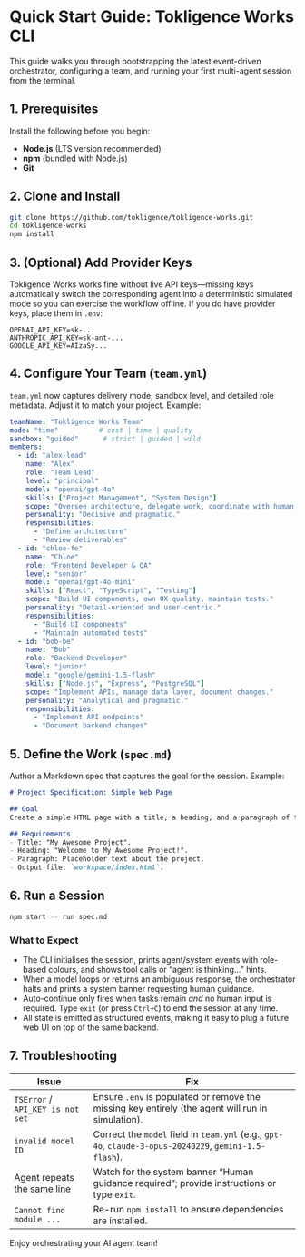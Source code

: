 # Quick Start Guide: Tokligence Works CLI

This guide walks you through bootstrapping the latest event-driven orchestrator, configuring a team, and running your first multi-agent session from the terminal.

## 1. Prerequisites

Install the following before you begin:

- **Node.js** (LTS version recommended)
- **npm** (bundled with Node.js)
- **Git**

## 2. Clone and Install

```bash
git clone https://github.com/tokligence/tokligence-works.git
cd tokligence-works
npm install
```

## 3. (Optional) Add Provider Keys

Tokligence Works works fine without live API keys—missing keys automatically switch the corresponding agent into a deterministic simulated mode so you can exercise the workflow offline. If you do have provider keys, place them in `.env`:

```dotenv
OPENAI_API_KEY=sk-...
ANTHROPIC_API_KEY=sk-ant-...
GOOGLE_API_KEY=AIzaSy...
```

## 4. Configure Your Team (`team.yml`)

`team.yml` now captures delivery mode, sandbox level, and detailed role metadata. Adjust it to match your project. Example:

```yaml
teamName: "Tokligence Works Team"
mode: "time"          # cost | time | quality
sandbox: "guided"      # strict | guided | wild
members:
  - id: "alex-lead"
    name: "Alex"
    role: "Team Lead"
    level: "principal"
    model: "openai/gpt-4o"
    skills: ["Project Management", "System Design"]
    scope: "Oversee architecture, delegate work, coordinate with human."
    personality: "Decisive and pragmatic."
    responsibilities:
      - "Define architecture"
      - "Review deliverables"
  - id: "chloe-fe"
    name: "Chloe"
    role: "Frontend Developer & QA"
    level: "senior"
    model: "openai/gpt-4o-mini"
    skills: ["React", "TypeScript", "Testing"]
    scope: "Build UI components, own UX quality, maintain tests."
    personality: "Detail-oriented and user-centric."
    responsibilities:
      - "Build UI components"
      - "Maintain automated tests"
  - id: "bob-be"
    name: "Bob"
    role: "Backend Developer"
    level: "junior"
    model: "google/gemini-1.5-flash"
    skills: ["Node.js", "Express", "PostgreSQL"]
    scope: "Implement APIs, manage data layer, document changes."
    personality: "Analytical and pragmatic."
    responsibilities:
      - "Implement API endpoints"
      - "Document backend changes"
```

## 5. Define the Work (`spec.md`)

Author a Markdown spec that captures the goal for the session. Example:

```markdown
# Project Specification: Simple Web Page

## Goal
Create a simple HTML page with a title, a heading, and a paragraph of text.

## Requirements
- Title: "My Awesome Project".
- Heading: "Welcome to My Awesome Project!".
- Paragraph: Placeholder text about the project.
- Output file: `workspace/index.html`.
```

## 6. Run a Session

```bash
npm start -- run spec.md
```

### What to Expect

- The CLI initialises the session, prints agent/system events with role-based colours, and shows tool calls or “agent is thinking...” hints.
- When a model loops or returns an ambiguous response, the orchestrator halts and prints a system banner requesting human guidance.
- Auto-continue only fires when tasks remain *and* no human input is required. Type `exit` (or press `Ctrl+C`) to end the session at any time.
- All state is emitted as structured events, making it easy to plug a future web UI on top of the same backend.

## 7. Troubleshooting

| Issue | Fix |
|-------|-----|
| `TSError` / `API_KEY is not set` | Ensure `.env` is populated or remove the missing key entirely (the agent will run in simulation). |
| `invalid model ID` | Correct the `model` field in `team.yml` (e.g., `gpt-4o`, `claude-3-opus-20240229`, `gemini-1.5-flash`). |
| Agent repeats the same line | Watch for the system banner “Human guidance required”; provide instructions or type `exit`. |
| `Cannot find module ...` | Re-run `npm install` to ensure dependencies are installed. |

Enjoy orchestrating your AI agent team!
